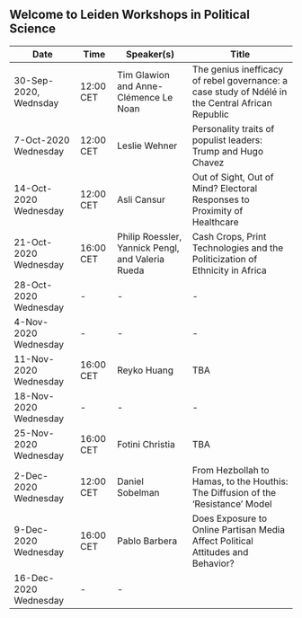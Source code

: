 ## Welcome to Leiden Workshops in Political Science

|Date                 | Time     | Speaker(s) | Title
| ------------- | ------------- |------------- |------------- |
|30-Sep-2020,	Wednsday|	12:00 CET|	Tim Glawion and Anne-Clémence Le Noan |	The genius inefficacy of rebel governance: a case study of Ndélé in the Central African Republic
|7-Oct-2020	Wednesday	| 12:00 CET|	Leslie Wehner|	Personality traits of populist leaders: Trump and Hugo Chavez
|14-Oct-2020	Wednesday	| 12:00 CET|	Asli Cansur	| Out of Sight, Out of Mind? Electoral Responses to Proximity of Healthcare
|21-Oct-2020	Wednesday	| 16:00 CET|	Philip Roessler, Yannick Pengl, and Valeria Rueda |	Cash Crops, Print Technologies and the Politicization of Ethnicity in Africa
|28-Oct-2020	Wednesday	|	     -    | -|-
|4-Nov-2020	Wednesday |			-|- | -
|11-Nov-2020	Wednesday	| 16:00 CET |	Reyko Huang	| TBA
|18-Nov-2020	Wednesday	|   -        |   - | -
|25-Nov-2020	Wednesday	| 16:00 CET	| Fotini Christia |	TBA
|2-Dec-2020	Wednesday	  | 12:00 CET	| Daniel Sobelman	| From Hezbollah to Hamas, to the Houthis: The Diffusion of the ‘Resistance’ Model
|9-Dec-2020	Wednesday	  | 16:00 CET	| Pablo Barbera	  | Does Exposure to Online Partisan Media Affect Political Attitudes and Behavior?
|16-Dec-2020	Wednesday	| -         |	 -| 	
